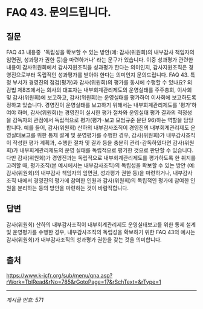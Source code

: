 # FAQ 43. 문의드립니다.

## 질문
FAQ 43 내용중  '독립성을 확보할 수 있는 방안(예: 감사(위원회)의 내부감사 책임자의 임면권, 성과평가 권한 등)을 마련하거나' 라는 문구가 있습니다.
이중 성과평가 관련한 내용이 감사위원회에서 감사지원조직을 성과평가 한다는 의미인지, 감사지원조직은 경영진으로부터 독립적인 성과평가를 받아야 한다는 의미인지 문의드립니다.
FAQ 43. 특정 부서가 경영진의 점검(평가)과 감사(위원회)의 평가를 동시에 수행할 수 있나요?
외감법 제8조에서는 회사의 대표자는 내부회계관리제도의 운영실태를 주주총회, 이사회 및 감사(위원회)에 보고하고, 감사(위원회)는 운영실태를 평가하여 이사회에 보고하도록 정하고 있습니다. 경영진이 운영실태를 보고하기 위해서는 내부회계관리제도를 '평가'하여야 하며, 감사(위원회)는 경영진이 실시한 평가 절차와 운영실태 평가 결과의 적정성을 감독자의 관점에서 독립적으로 평가(평가･보고 모범규준 문단 96)하는 역할을 담당합니다.
예를 들어, 감사(위원회) 산하의 내부감사조직이 경영진의 내부회계관리제도 운영실태보고를 위한 통제 설계 및 운영평가를 수행한 경우, 감사(위원회)가 내부감사조직이 작성한 평가 계획과, 수행한 절차 및 결과 등을 충분히 관리･감독하였다면 감사(위원회)가 내부회계관리제도의 운영
실태를 독립적으로 평가한 것으로 판단할 수 있습니다. 다만 감사(위원회)가 경영진과는 독립적으로 내부회계관리제도를 평가하도록 한 취지를 고려할 때, 평가조직(본 예시에서는 내부감사조직)의 독립성을 확보할 수 있는 방안
(예: 감사(위원회)의 내부감사 책임자의 임면권, 성과평가 권한 등)을 마련하거나,
내부감사조직 내에서 경영진의 평가에 참여한 인원과 감사(위원회)의 독립적인 평가에 참여한 인원을 분리하는 등의 방안을 마련하는 것이 바람직합니다.

## 답변
감사(위원회) 산하의 내부감사조직이 내부회계관리제도 운영실태보고를 위한 통제 설계 및 운영평가를 수행한 경우, 내부감사조직의 독립성을 확보하기 위한 FAQ 43의 예시는 감사(위원회)가 내부감사조직의 성과평가 권한을 갖는 것을 의미합니다.

## 출처
https://www.k-icfr.org/sub/menu/qna.asp?rWork=TblRead&rNo=785&rGotoPage=17&rSchText=&rType=1

---
*게시글 번호: 571*
